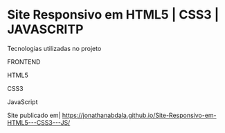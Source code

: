 # Site Responsivo em HTML5 | CSS3 | JAVASCRITP


Tecnologias utilizadas no projeto

FRONTEND

HTML5

CSS3

JavaScript

 
Site publicado em|
https://jonathanabdala.github.io/Site-Responsivo-em-HTML5---CSS3---JS/

